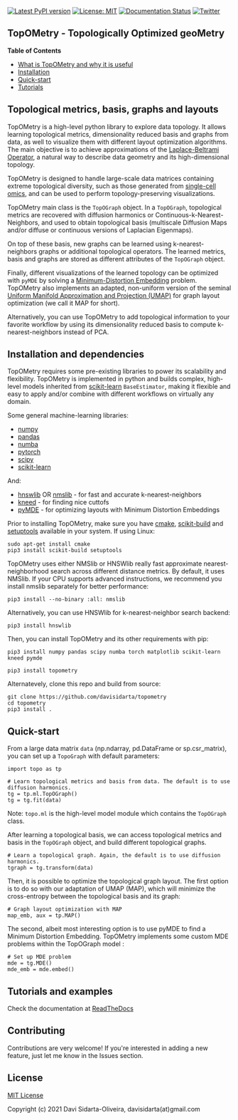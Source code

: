 [![Latest PyPI version](https://img.shields.io/pypi/v/topometry.svg)](https://pypi.org/project/topometry/)
[![License: MIT](https://img.shields.io/badge/License-MIT-yellow.svg)](https://opensource.org/licenses/MIT)
[![Documentation Status](https://readthedocs.org/projects/topometry/badge/?version=latest)](https://topometry.readthedocs.io/en/latest/?badge=latest)
[![Twitter](https://img.shields.io/twitter/url/https/twitter.com/DaviSidarta.svg?label=Follow%20%40davisidarta&style=social)](https://twitter.com/davisidarta)


## TopOMetry - Topologically Optimized geoMetry

**Table of Contents**

- [What is TopOMetry and why it is useful](#topological-metrics-basis-graphs-and-layouts)
- [Installation](#installation-and-dependencies)
- [Quick-start](#quick-start)
- [Tutorials](#tutorials-and-examples)

## Topological metrics, basis, graphs and layouts

TopOMetry is a high-level python library to explore data topology.
It allows learning topological metrics, dimensionality reduced basis and graphs from data, as well
to visualize them with different layout optimization algorithms. The main objective is to achieve approximations of
the [Laplace-Beltrami Operator](https://en.wikipedia.org/wiki/Laplace%E2%80%93Beltrami_operator), a natural way to describe
data geometry and its high-dimensional topology.

TopOMetry is designed to handle large-scale data matrices containing
extreme topological diversity, such as those
generated from [single-cell omics](https://en.wikipedia.org/wiki/Single_cell_sequencing), and can be used to perform topology-preserving
visualizations.

TopOMetry main class is the ``TopOGraph`` object. In a ``TopOGraph``, topological metrics are recovered with diffusion
harmonics or Continuous-k-Nearest-Neighbors, and used to obtain topological basis (multiscale Diffusion Maps and/or
diffuse or continuous versions of Laplacian Eigenmaps).

On top of these basis, new graphs can be learned using k-nearest-neighbors
graphs or additional topological operators. The learned metrics, basis and graphs are stored as different attributes of the
``TopOGraph`` object.

Finally, different visualizations of the learned topology can be optimized with ``pyMDE`` by solving a
[Minimum-Distortion Embedding](https://github.com/cvxgrp/pymde) problem. TopOMetry also implements an adapted, non-uniform
version of the seminal [Uniform Manifold Approximation and Projection (UMAP)](https://github.com/lmcinnes/umap)
for graph layout optimization (we call it MAP for short).

Alternatively, you can use TopOMetry to add topological information to your favorite workflow
by using its dimensionality reduced basis to compute k-nearest-neighbors instead of PCA.

## Installation and dependencies

TopOMetry requires some pre-existing libraries to power its scalability and flexibility. TopOMetry is implemented in python and builds complex, high-level models
inherited from [scikit-learn](https://github.com/scikit-learn/scikit-learn)
``BaseEstimator``, making it flexible and easy to apply and/or combine with different workflows on virtually any domain.


Some general machine-learning libraries:
* [numpy](https://numpy.org/)
* [pandas](https://pandas.pydata.org/)
* [numba](http://numba.pydata.org/)
* [pytorch](https://pytorch.org/)
* [scipy](https://www.scipy.org/)
* [scikit-learn](https://github.com/scikit-learn/scikit-learn)

And:
* [hnswlib](https://github.com/nmslib/hnswlib) OR [nmslib](https://github.com/nmslib/nmslib) - for fast and accurate k-nearest-neighbors
* [kneed](https://github.com/arvkevi/kneed) - for finding nice cuttofs
* [pyMDE](https://github.com/cvxgrp/pymde) - for optimizing layouts with Minimum Distortion Embeddings

Prior to installing TopOMetry, make sure you have [cmake](https://cmake.org/), [scikit-build](https://scikit-build.readthedocs.io/en/latest/) and [setuptools](https://setuptools.readthedocs.io/en/latest/) available in your system. If using Linux:
```
sudo apt-get install cmake
pip3 install scikit-build setuptools
```
TopOMetry uses either NMSlib or HNSWlib really fast approximate nearest-neighborhood search across different
distance metrics. By default, it uses NMSlib. If your CPU supports advanced instructions, we recommend you install
nmslib separately for better performance:
```
pip3 install --no-binary :all: nmslib
```
Alternatively, you can use HNSWlib for k-nearest-neighbor search backend:
```
pip3 install hnswlib
```

Then, you can install TopOMetry and its other requirements with pip:
```
pip3 install numpy pandas scipy numba torch matplotlib scikit-learn kneed pymde
```
```
pip3 install topometry
```
Alternatevely, clone this repo and build from source:
```
git clone https://github.com/davisidarta/topometry
cd topometry
pip3 install .
```
## Quick-start

From a large data matrix ``data`` (np.ndarray, pd.DataFrame or sp.csr_matrix), you can set up a ``TopoGraph`` with default parameters:

```
import topo as tp

# Learn topological metrics and basis from data. The default is to use diffusion harmonics.
tg = tp.ml.TopOGraph()
tg = tg.fit(data)

```
Note: `topo.ml` is the high-level model module which contains the `TopOGraph` class.

After learning a topological basis, we can access topological metrics and basis in the ``TopOGraph`` object, and build different
topological graphs.

```
# Learn a topological graph. Again, the default is to use diffusion harmonics.
tgraph = tg.transform(data)
```

Then, it is possible to optimize the topological graph layout. The first option is to do so with
our adaptation of UMAP (MAP), which will minimize the cross-entropy between the topological basis
and its graph:

```
# Graph layout optimization with MAP
map_emb, aux = tp.MAP()
```

The second, albeit most interesting option is to use pyMDE to find a Minimum Distortion Embedding. TopOMetry implements some
custom MDE problems within the TopOGraph model :

```
# Set up MDE problem
mde = tg.MDE()
mde_emb = mde.embed()
```

## Tutorials and examples

Check the documentation at [ReadTheDocs](https://topometry.readthedocs.io/en/latest/)

## Contributing

Contributions are very welcome! If you're interested in adding a new feature, just let me know in the Issues section.

## License

[MIT License](https://github.com/davisidarta/topometry/blob/master/LICENSE)

Copyright (c) 2021 Davi Sidarta-Oliveira, davisidarta(at)gmail.com

 
